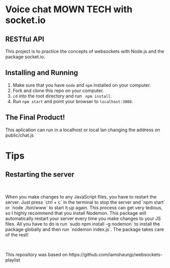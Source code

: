 
<h1>Voice chat  MOWN TECH with socket.io</h1>

<h2>RESTful API</h2>

<p>This project is to practice the concepts of websockets with Node.js and the package socket.io.</p>


## Installing and Running

1. Make sure that you have `node` and `npm` installed on your computer.
2. Fork and clone this repo on your computer.
3. `cd` into the root directory and run ` npm install`.
4. Run `npm start` and point your browser to `localhost:3000`.

<h2>The Final Product! </h2>

This aplication can run in a localhost or local lan changing the address on public/chat.js
<br>
<h1>Tips</h1>
<h2>Restarting the server</h2>

<br>

<p>When you make changes to any JavaScript files, you have to restart the server. Just press `ctrl + c` in the terminal to stop the server and `npm start` or `node ./bin/www` to start it up again. This process can get very tedious, so I highly recommend that you install Nodemon. This package will automatically restart your server every time you make changes to your JS files. All you have to do is run `sudo npm install -g nodemon` to install the package globally and then run `nodemon index.js`. The package takes care of the rest!</p>

<br>

<p>This repository was based on https://github.com/iamshaunjp/websockets-playlist <p>
